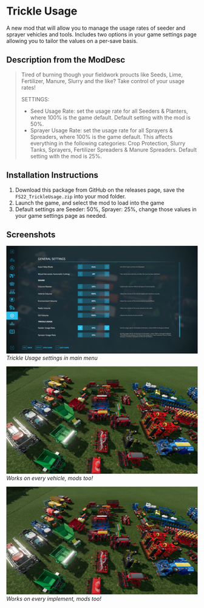 # Trickle Usage
A new mod that will allow you to manage the usage rates of seeder and sprayer vehicles and tools. Includes two options in your game settings page allowing you to tailor the values on a per-save basis.

## Description from the ModDesc
> Tired of burning though your fieldwork proucts like Seeds, Lime, Fertilizer, Manure, Slurry and the like? Take control of your usage rates!
>
> SETTINGS:
> - Seed Usage Rate: set the usage rate for all Seeders &amp; Planters, where 100% is the game default. Default setting with the mod is 50%.
> - Sprayer Usage Rate: set the usage rate for all Sprayers &amp; Spreaders, where 100% is the game default. This affects everything in the following categories: Crop Protection, Slurry Tanks, Sprayers, Fertilizer Spreaders &amp; Manure Spreaders. Default setting with the mod is 25%.


## Installation Instructions
1. Download this package from GitHub on the releases page, save the `FS22_TrickleUsage.zip` into your mod folder.
2. Launch the game, and select the mod to load into the game
3. Default settings are Seeder: 50%, Sprayer: 25%, change those values in your game settings page as needed.

## Screenshots

![Trickle Usage settings in main menu](/_screenshots/screenshot_1.png)
_Trickle Usage settings in main menu_

![Works on every vehicle](/_screenshots/screenshot_2.png)
_Works on every vehicle, mods too!_

![Works on every implement](/_screenshots/screenshot_2.png)
_Works on every implement, mods too!_